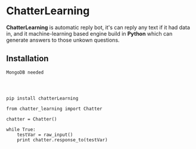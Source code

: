 # ChatterLearning

**ChatterLearning** is automatic reply bot, it's can reply any text if it had data in, and it machine-learning based engine build in **Python** which can generate answers to those unkown questions.



## Installation
    MongoDB needed
    
    


    pip install chatterLearning
    
    from chatter_learning import Chatter
    
    chatter = Chatter()
    
    while True:
        testVar = raw_input()
        print chatter.response_to(testVar)


